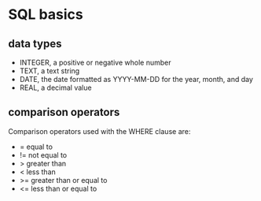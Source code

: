 # SQL basics

## data types

* INTEGER, a positive or negative whole number
* TEXT, a text string
* DATE, the date formatted as YYYY-MM-DD for the year, month, and day
* REAL, a decimal value

## comparison operators

Comparison operators used with the WHERE clause are:

* = equal to
* != not equal to
* &gt; greater than
* &lt; less than
* &gt;= greater than or equal to
* &lt;= less than or equal to


